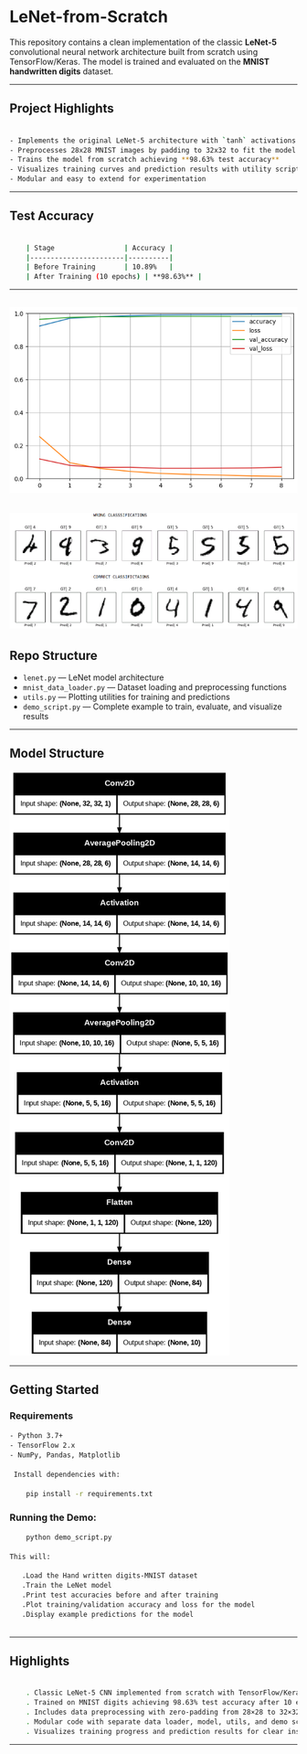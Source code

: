 # LeNet-from-Scratch

This repository contains a clean implementation of the classic **LeNet-5** convolutional
neural network architecture built from scratch using TensorFlow/Keras. The model is trained
and evaluated on the **MNIST handwritten digits** dataset.

---

## Project Highlights

```bash

- Implements the original LeNet-5 architecture with `tanh` activations and average pooling
- Preprocesses 28x28 MNIST images by padding to 32x32 to fit the model input
- Trains the model from scratch achieving **98.63% test accuracy**
- Visualizes training curves and prediction results with utility scripts
- Modular and easy to extend for experimentation
```
---

## Test Accuracy

```bash

    | Stage                 | Accuracy |
    |-----------------------|----------|
    | Before Training       | 10.89%   |
    | After Training (10 epochs) | **98.63%** |

```
---
![Training Loss](train.png)
---
![Images](images.png)
---

## Repo Structure

- `lenet.py` — LeNet model architecture
- `mnist_data_loader.py` — Dataset loading and preprocessing functions
- `utils.py` — Plotting utilities for training and predictions
- `demo_script.py` — Complete example to train, evaluate, and visualize results

---

## Model Structure

![Model](model_structure.png)

---

## Getting Started

### Requirements

```bash
- Python 3.7+
- TensorFlow 2.x
- NumPy, Pandas, Matplotlib

 Install dependencies with:

    pip install -r requirements.txt
```
 ### Running the Demo:
 ```bash
     python demo_script.py

This will:

    .Load the Hand written digits-MNIST dataset
    .Train the LeNet model
    .Print test accuracies before and after training
    .Plot training/validation accuracy and loss for the model
    .Display example predictions for the model
    
```
---

## Highlights

```bash

    . Classic LeNet-5 CNN implemented from scratch with TensorFlow/Keras
    . Trained on MNIST digits achieving 98.63% test accuracy after 10 epochs
    . Includes data preprocessing with zero-padding from 28×28 to 32×32
    . Modular code with separate data loader, model, utils, and demo script
    . Visualizes training progress and prediction results for clear insights

```
---
